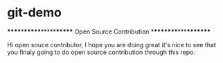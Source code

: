# git-demo

**********\*\*\*\***********\***\*\*\*\*\***\*\*\*\*\***\*\*\*\*\*** Open Source Contribution \***\*\*\*\*\*\*\***\*\*\***\*\*\*\*\*\*\***

Hi open souce contributor, I hope you are doing great it's nice to see that you finaly going to do open source contribution through this repo.
